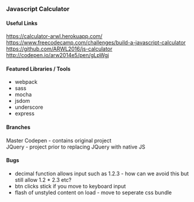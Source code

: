 ### Javascript Calculator

#### Useful Links
https://calculator-arwl.herokuapp.com/ 
https://www.freecodecamp.com/challenges/build-a-javascript-calculator  
https://github.com/ARWL2016/js-calculator   
http://codepen.io/arw2014e5/pen/gLpWgj   

#### Featured Libraries / Tools
- webpack 
- sass
- mocha 
- jsdom 
- underscore 
- express 

#### Branches 
Master
Codepen - contains original project  
JQuery - project prior to replacing JQuery with native JS

#### Bugs 
- decimal function allows input such as 1.2.3 - how can we avoid this but still allow 1.2 * 2.3 etc? 
- btn clicks stick if you move to keyboard input 
- flash of unstyled content on load - move to seperate css bundle 
